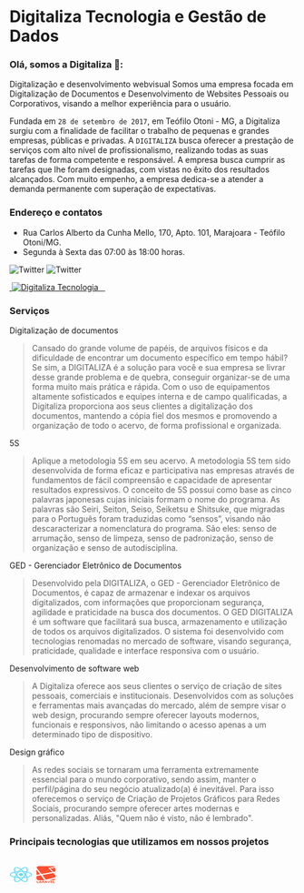 <!-- Digitaliza/Digitalzia** is a ✨ _special_ ✨ repository because its `README.md` (this file) appears on your GitHub profile. -->

# Digitaliza Tecnologia e Gestão de Dados 

### Olá, somos a Digitaliza 👏:

Digitalização e desenvolvimento webvisual
Somos uma empresa focada em Digitalização de Documentos e Desenvolvimento de Websites Pessoais ou Corporativos, visando a melhor experiência para o usuário.

Fundada em `28 de setembro de 2017`, em Teófilo Otoni - MG, a Digitaliza surgiu com a finalidade de facilitar o trabalho de pequenas e grandes empresas, públicas e privadas.
A `DIGITALIZA` busca oferecer a prestação de serviços com alto nível de profissionalismo, realizando todas as suas tarefas de forma competente e responsável.
A empresa busca cumprir as tarefas que lhe foram designadas, com vistas no êxito dos resultados alcançados.
Com muito empenho, a empresa dedica-se a atender a demanda permanente com superação de expectativas.

### Endereço e contatos

* Rua Carlos Alberto da Cunha Mello, 170, Apto. 101, Marajoara - Teófilo Otoni/MG.
* Segunda à Sexta das 07:00 às 18:00 horas.

![Twitter](https://img.shields.io/static/v1?label=Telefone&message=+55(33)3521-0086&color=FF6700&style=for-the-badge)
![Twitter](https://img.shields.io/static/v1?label=E-mail&message=contato@digitaliza.com.br&color=FF6700&style=for-the-badge)

<a href="https://goo.gl/maps/9nq6XLMGbe9E525p8" target="_blank">
	<img src="https://img.shields.io/badge/-localizacao-%FF6700?style=for-the-badge" alt="">
</a>

<a href="https://digitaliza.com.br" target="_blank">
	<img src="https://img.shields.io/badge/-digitaliza.com.br-%FF6700?style=for-the-badge" alt="Digitaliza Tecnologia">
</a>

<a href="https://api.whatsapp.com/send?phone=5533988275215&" target="_blank" rel="noopener">
        <img src="https://img.shields.io/badge/-WhatsApp-%28c346?style=for-the-badge&logo=whatsApp&logoColor=white" alt="">
</a>

<a href="https://instagram.com/digitalizatecnologia" target="_blank" rel="noopener">
        <img src="https://img.shields.io/badge/-Instagram-%23E4405F?style=for-the-badge&logo=instagram&logoColor=white" alt="">
</a>

<a href="https://facebook.com/digitalizatecnologia" target="_blank" rel="noopener">
	<img src="https://img.shields.io/badge/-Facebook-%230077B5?style=for-the-badge&logo=facebook&logoColor=white" alt="">
</a>

### Serviços

Digitalização de documentos
> Cansado do grande volume de papéis, de arquivos físicos e da dificuldade de encontrar um documento específico em tempo hábil? Se sim, a DIGITALIZA é a solução para você e sua empresa se livrar desse grande problema e de quebra, conseguir organizar-se de uma forma muito mais prática e rápida.
> Com o uso de equipamentos altamente sofisticados e equipes interna e de campo qualificadas, a Digitaliza proporciona aos seus clientes a digitalização dos documentos, mantendo a cópia fiel dos mesmos e promovendo a organização de todo o acervo, de forma profissional e organizada.

5S
> Aplique a metodologia 5S em seu acervo. A metodologia 5S tem sido desenvolvida de forma eficaz e participativa nas empresas através de fundamentos de fácil compreensão e capacidade de apresentar resultados expressivos.
> O conceito de 5S possui como base as cinco palavras japonesas cujas iniciais formam o nome do programa. As palavras são Seiri, Seiton, Seiso, Seiketsu e Shitsuke, que migradas para o Português foram traduzidas como “sensos”, visando não descaracterizar a nomenclatura do programa. São eles: senso de arrumação, senso de limpeza, senso de padronização, senso de organização e senso de autodisciplina.

GED - Gerenciador Eletrônico de Documentos
> Desenvolvido pela DIGITALIZA, o GED - Gerenciador Eletrônico de Documentos, é capaz de armazenar e indexar os arquivos digitalizados, com informações que proporcionam segurança, agilidade e praticidade na busca dos documentos.
> O GED DIGITALIZA é um software que facilitará sua busca, armazenamento e utilização de todos os arquivos digitalizados. O sistema foi desenvolvido com tecnologias renomadas no mercado de software, visando segurança, praticidade, qualidade e interface responsiva com o usuário.

Desenvolvimento de software web
> A Digitaliza oferece aos seus clientes o serviço de criação de sites pessoais, comerciais e institucionais. Desenvolvidos com as soluções e ferramentas mais avançadas do mercado, além de sempre visar o web design, procurando sempre oferecer layouts modernos, funcionais e responsivos, não limitando o acesso apenas a um determinado tipo de dispositivo.

Design gráfico
> As redes sociais se tornaram uma ferramenta extremamente essencial para o mundo corporativo, sendo assim, manter o perfil/página do seu negócio atualizado(a) é inevitável. Para isso oferecemos o serviço de Criação de Projetos Gráficos para Redes Sociais, procurando sempre oferecer artes modernas e personalizadas. Aliás, "Quem não é visto, não é lembrado".

### Principais tecnologias que utilizamos em nossos projetos

<div style="display: inline_block; margin: 1rem 0;"><br/>
	<img alt="React JS" width="40" height="30" align="center" src="https://raw.githubusercontent.com/devicons/devicon/master/icons/react/react-original.svg">
    	<img alt="Laravel" width="40" height="30" align="center" src="https://raw.githubusercontent.com/devicons/devicon/master/icons/laravel/laravel-plain-wordmark.svg">
</div>


